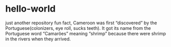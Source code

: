 # hello-world
just another repository
fun fact, Cameroon was first “discovered” by the Portuguese(colonizers, eye roll, sucks teeth). It got its name from the Portuguese word “Camarões” meaning “shrimp” because there were shrimp in the rivers when they arrived. 
